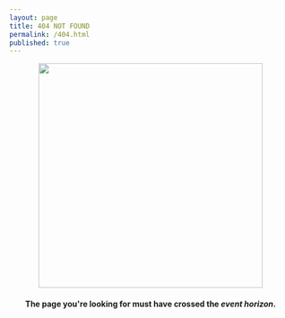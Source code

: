 ```yaml
---
layout: page
title: 404 NOT FOUND
permalink: /404.html
published: true
---
```

<center><img src="{{ site.baseurl }}/images/404.jpg" style="width: 400px;"/></center>
<h4 align="center">The page you're looking for must have crossed the <i>event horizon</i>.</h4>
